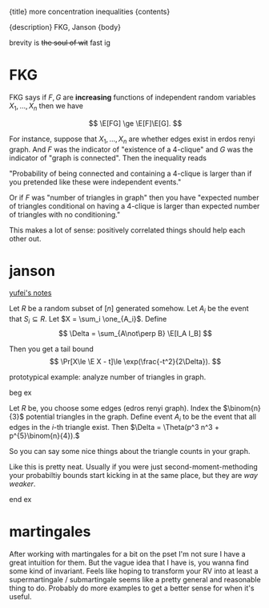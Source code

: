 {title}
more concentration inequalities
{contents}

{description}
FKG, Janson
{body}

brevity is ~~the soul of wit~~ fast ig

# FKG

FKG says if $F,G$ are **increasing** functions of independent
random variables $X_1,\ldots,
X_n$ then we have

$$ \E[FG] \ge \E[F]\E[G]. $$ 

For instance, suppose that $X_1,\ldots, X_n$ are whether edges
exist in erdos renyi graph.
And $F$ was the indicator of "existence of a 4-clique" and $G$
was the indicator of "graph is connected".
Then the inequality reads

"Probability of being connected and containing a 4-clique is
larger than if you pretended like these were independent events."

Or if $F$ was "number of triangles in graph" then you have
"expected number of triangles conditional on having a 4-clique is
larger than expected number of triangles with no conditioning."

This makes a lot of sense: positively correlated things should
help each other out.

# janson 

[yufei's notes](https://ocw.mit.edu/courses/18-226-probabilistic-method-in-combinatorics-fall-2020/mit18_226f20_lec15-16.pdf)

Let $R$ be a random subset of $[n]$ generated somehow.
Let $A_i$ be the event that $S_i\subseteq R$. 
Let $X = \sum_i \one_{A_i}$.
Define
$$ \Delta = \sum_{A\not\perp B} \E[I_A I_B] $$ 

Then you get a tail bound
$$ \Pr[X\le \E X - t]\le \exp(\frac{-t^2}{2\Delta}). $$ 

prototypical example: analyze number of triangles in graph.

beg ex

Let $R$ be, you choose some edges (edros renyi graph).
Index the $\binom{n}{3}$ potential triangles in the graph.
Define event $A_i$ to be the event that all edges in the $i$-th triangle exist.
Then $\Delta = \Theta(p^3 n^3 + p^{5}\binom{n}{4}).$

So you can say some nice things about the triangle counts in your
graph.

Like this is pretty neat. Usually if you were just
second-moment-methoding your probabiltiy bounds start kicking in
at the same place, but they are *way weaker*.

end ex

# martingales

After working with martingales for a bit on the pset I'm not sure
I have a great intuition for them. But the vague idea that I have
is, you wanna find some kind of invariant. 
Feels like hoping to transform your RV into at least a
supermartingale / submartingale seems like a pretty general and
reasonable thing to do. Probably do more examples to get a better
sense for when it's useful.


